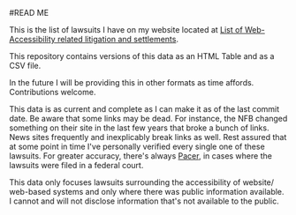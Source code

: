 #READ ME

This is the list of lawsuits I have on my website located at [List of Web-Accessibility related litigation and settlements](http://www.karlgroves.com/2011/11/15/list-of-web-accessibility-related-litigation-and-settlements/).

This repository contains versions of this data as an HTML Table and as a CSV file.

In the future I will be providing this in other formats as time affords. Contributions welcome. 

This data is as current and complete as I can make it as of the last commit date. Be aware that some links may be dead. For instance, the NFB changed something on their site in the last few years that broke a bunch of links. News sites frequently and inexplicably break links as well. Rest assured that at some point in time I've personally verified every single one of these lawsuits. For greater accuracy, there's always [Pacer](https://www.pacer.gov/), in cases where the lawsuits were filed in a federal court.

This data only focuses lawsuits surrounding the accessibility of website/ web-based systems and only where there was public information available. I cannot and will not disclose information that's not available to the public.
